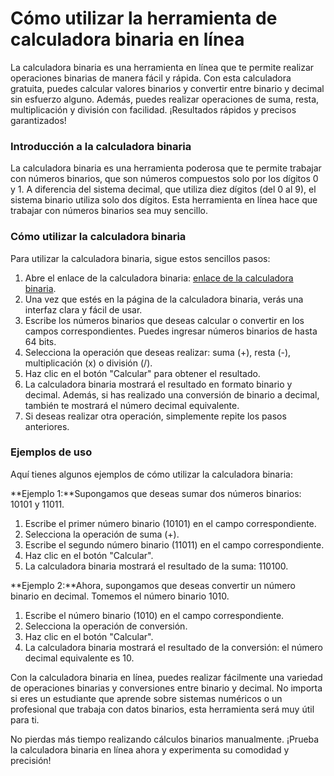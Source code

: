 Cómo utilizar la herramienta de calculadora binaria en línea
============================================================

La calculadora binaria es una herramienta en línea que te permite realizar operaciones binarias de manera fácil y rápida. Con esta calculadora gratuita, puedes calcular valores binarios y convertir entre binario y decimal sin esfuerzo alguno. Además, puedes realizar operaciones de suma, resta, multiplicación y división con facilidad. ¡Resultados rápidos y precisos garantizados!

### Introducción a la calculadora binaria

La calculadora binaria es una herramienta poderosa que te permite trabajar con números binarios, que son números compuestos solo por los dígitos 0 y 1. A diferencia del sistema decimal, que utiliza diez dígitos (del 0 al 9), el sistema binario utiliza solo dos dígitos. Esta herramienta en línea hace que trabajar con números binarios sea muy sencillo.

### Cómo utilizar la calculadora binaria

Para utilizar la calculadora binaria, sigue estos sencillos pasos:

1. Abre el enlace de la calculadora binaria: [enlace de la calculadora binaria](https://www.onlinecalculatorsfree.com/es/math/binary-calculator.html).
2. Una vez que estés en la página de la calculadora binaria, verás una interfaz clara y fácil de usar.
3. Escribe los números binarios que deseas calcular o convertir en los campos correspondientes. Puedes ingresar números binarios de hasta 64 bits.
4. Selecciona la operación que deseas realizar: suma (+), resta (-), multiplicación (x) o división (/).
5. Haz clic en el botón "Calcular" para obtener el resultado.
6. La calculadora binaria mostrará el resultado en formato binario y decimal. Además, si has realizado una conversión de binario a decimal, también te mostrará el número decimal equivalente.
7. Si deseas realizar otra operación, simplemente repite los pasos anteriores.

### Ejemplos de uso

Aquí tienes algunos ejemplos de cómo utilizar la calculadora binaria:

**Ejemplo 1:**Supongamos que deseas sumar dos números binarios: 10101 y 11011.

1. Escribe el primer número binario (10101) en el campo correspondiente.
2. Selecciona la operación de suma (+).
3. Escribe el segundo número binario (11011) en el campo correspondiente.
4. Haz clic en el botón "Calcular".
5. La calculadora binaria mostrará el resultado de la suma: 110100.

**Ejemplo 2:**Ahora, supongamos que deseas convertir un número binario en decimal. Tomemos el número binario 1010.

1. Escribe el número binario (1010) en el campo correspondiente.
2. Selecciona la operación de conversión.
3. Haz clic en el botón "Calcular".
4. La calculadora binaria mostrará el resultado de la conversión: el número decimal equivalente es 10.

Con la calculadora binaria en línea, puedes realizar fácilmente una variedad de operaciones binarias y conversiones entre binario y decimal. No importa si eres un estudiante que aprende sobre sistemas numéricos o un profesional que trabaja con datos binarios, esta herramienta será muy útil para ti.

No pierdas más tiempo realizando cálculos binarios manualmente. ¡Prueba la calculadora binaria en línea ahora y experimenta su comodidad y precisión!